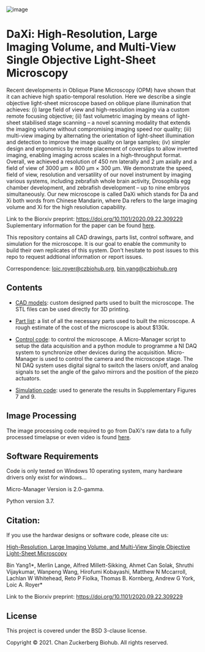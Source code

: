 ![image](https://user-images.githubusercontent.com/1870994/115829677-1c617a80-a3c4-11eb-9011-200e3e0ab435.png)

# DaXi: High-Resolution, Large Imaging Volume, and Multi-View Single Objective Light-Sheet Microscopy

Recent developments in Oblique Plane Microscopy (OPM) have shown that it can achieve high spatio-temporal resolution. Here we describe a single objective light-sheet microscope based on oblique plane illumination that achieves: (i) large field of view and high-resolution imaging via a custom remote focusing objective; (ii) fast volumetric imaging by means of light-sheet stabilised stage scanning – a novel scanning modality that extends the imaging volume without compromising imaging speed nor quality; (iii) multi-view imaging by alternating the orientation of light-sheet illumination and detection to improve the image quality on large samples; (iv) simpler design and ergonomics by remote placement of coverslips to allow inverted imaging, enabling imaging across scales in a high-throughput format. Overall, we achieved a resolution of 450 nm laterally and 2 μm axially and a field of view of 3000 μm × 800 μm × 300 μm. We demonstrate the speed, field of view, resolution and versatility of our novel instrument by imaging various systems, including zebrafish whole brain activity, Drosophila egg chamber development, and zebrafish development – up to nine embryos simultaneously. Our new microscope is called DaXi which stands for Da and Xi both words from Chinese Mandarin, where Da refers to the large imaging volume and Xi for the high resolution capability.

Link to the Biorxiv preprint: https://doi.org/10.1101/2020.09.22.309229
Suplementary information for the paper can be found [here](https://www.biorxiv.org/content/10.1101/2020.09.22.309229v2.supplementary-material).  

This repository contains all CAD drawings, parts list, control software, and simulation for the microscope.
It is our goal to enable the community to build their own replicates of this system. Don't hesitate to post 
issues to this repo to request addtional information or report issues.  

Correspondence: loic.royer@czbiohub.org, bin.yang@czbiohub.org

## Contents

* [CAD models](https://github.com/royerlab/daxi/tree/master/cad_models): custom designed parts used to built the microscope. The STL files can be used directly 
for 3D printing.

* [Part list](https://github.com/royerlab/daxi/tree/master/part_list): a list of all the necessary parts used to built the microscope. 
A rough estimate of the cost of the microscope is about $130k.

* [Control code](https://github.com/royerlab/daxi/tree/master/control_code): to control the microscope. A Micro-Manager script to setup the data acquisition and 
a python module to programme a NI DAQ system to synchronize other devices during the acquisition. 
Micro-Manager is used to control the camera and the microscope stage. 
The NI DAQ system uses digital signal to switch the lasers on/off, and analog signals to set the angle of
the galvo mirrors and the position of the piezo actuators. 

* [Simulation code](https://github.com/royerlab/daxi/tree/master/simulation_code): used to generate the results in Supplementary Figures 7 and 9. 

## Image Processing

The image processing code required to go from DaXi's raw data to a fully processed timelapse or even video is found [here](https://github.com/royerlab/dexp).

## Software Requirements
Code is only tested on Windows 10 operating system, many hardware drivers only exist for windows...

Micro-Manager Version is 2.0-gamma.

Python version 3.7.

## Citation:

If you use the hardwar designs or software code, please cite us:

[High-Resolution, Large Imaging Volume, and Multi-View Single Objective Light-Sheet Microscopy](https://doi.org/10.1101/2020.09.22.309229)

Bin Yang1*, Merlin Lange, Alfred Millett-Sikking, Ahmet Can Solak, Shruthi Vijaykumar, Wanpeng Wang, 
Hirofumi Kobayashi, Matthew N Mccarroll, Lachlan W Whitehead, Reto P Fiolka, Thomas B. Kornberg, 
Andrew G York, Loic A. Royer*

Link to the Biorxiv preprint:  https://doi.org/10.1101/2020.09.22.309229


## License
This project is covered under the BSD 3-clause license.

Copyright © 2021. Chan Zuckerberg Biohub. All rights reserved.
